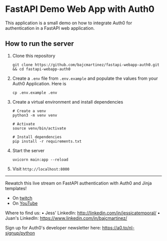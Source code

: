# FastAPI Demo Web App with Auth0

This application is a small demo on how to integrate Auth0 for authentication in a FastAPI web application.

## How to run the server

1. Clone this repository
    ```
    git clone https://github.com/bajcmartinez/fastapi-webapp-auth0.git && cd fastapi-webapp-auth0
    ```
2. Create a `.env` file from `.env.example` and populate the values from your Auth0 Application. Here is 
   ```
   cp .env.example .env
   ```

3. Create a virtual environment and install dependencies
   
   ```
   # Create a venv
   python3 -m venv venv 
   
   # Activate
   source venv/bin/activate
   
   # Install dependencies
   pip install -r requirements.txt
   ```

4. Start the server

   ```
   uvicorn main:app --reload
   ```
   
5. Visit `http://localhost:8000`

----

Rewatch this live stream on FastAPI authentication with Auth0 and Jinja templates!

- On [twitch](https://www.twitch.tv/videos/1990681238)
- On [YouTube](https://www.youtube.com/watch?v=BMLaMdob3Cs)

Where to find us: 
• Jess' LinkedIn: http://linkedin.com/in/jessicatemporal/
• Juan's LinkedIn: https://www.linkedin.com/in/bajcmartinez/

Sign up for Auth0's developer newsletter here: https://a0.to/nl-signup/python